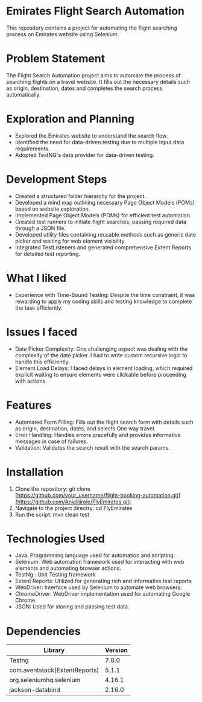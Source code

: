 # Emirates Flight Search Automation

This repository contains a project for automating the flight searching process on Emirates website using Selenium.

# Problem Statement
The Flight Search Automation project aims to automate the process of searching flights on a travel website. It fills out the necessary details such as origin, destination, dates and completes the search process automatically.

# Exploration and Planning
* Explored the Emirates website to understand the search flow.
* Identified the need for data-driven testing due to multiple input data requirements.
* Adopted TestNG's data provider for data-driven testing.
  
# Development Steps
* Created a structured folder hierarchy for the project.
* Developed a mind map outlining necessary Page Object Models (POMs) based on website exploration.
* Implemented Page Object Models (POMs) for efficient test automation.
* Created test runners to initiate flight searches, passing required data through a JSON file.
* Developed utility files containing reusable methods such as generic date picker and waiting for web element visibility.
* Integrated TestListeners and generated comprehensive Extent Reports for detailed test reporting.

# What I liked
* Experience with Time-Bound Testing: Despite the time constraint, it was rewarding to apply my coding skills and testing knowledge to complete the task efficiently.

# Issues I faced
* Date Picker Complexity: One challenging aspect was dealing with the complexity of the date picker. I had to write custom recursive logic to handle this efficiently.
* Element Load Delays: I faced delays in element loading, which required explicit waiting to ensure elements were clickable before proceeding with actions.
  
# Features
* Automated Form Filling: Fills out the flight search form with details such as origin, destination, dates, and selects One way travel.
* Error Handling: Handles errors gracefully and provides informative messages in case of failures.
* Validation: Validates the search result with the search params.

# Installation
1. Clone the repository:
   git clone [https://github.com/your_username/flight-booking-automation.git](https://github.com/Anjalijirole/FlyEmirates.git)
2. Navigate to the project directry:
  cd FlyEmirates
3. Run the script:
   mvn clean test

# Technologies Used
* Java: Programming language used for automation and scripting.
* Selenium: Web automation framework used for interacting with web elements and automating browser actions.
* TestNg : Unit Testing framework
* Extent Reports: Utilized for generating rich and informative test reports
* WebDriver: Interface used by Selenium to automate web browsers.
* ChromeDriver: WebDriver implementation used for automating Google Chrome.
* JSON: Used for storing and passing test data.

# Dependencies
|Library                        |Version    |
|-------------------------------|-----------|
|Testng                         |7.8.0      |                 
|com.aventstack(ExtentReports)  |5.1.1      |
|org.seleniumhq.selenium        | 4.16.1    |
|jackson-databind               | 2.16.0    |

